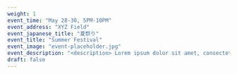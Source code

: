 ```yaml
---
weight: 1
event_time: "May 28-30, 5PM-10PM"
event_address: "XYZ Field"
event_japanese_title: "夏祭り"
event_title: "Summer Festival"
event_image: "event-placeholder.jpg"
event_description: "<description> Lorem ipsum dolor sit amet, consectetur adipiscing elit, sed do eiusmod tempor</description>"
draft: false
---
```

